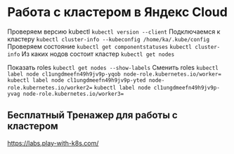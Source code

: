 # Работа с кластером в Яндекс Cloud
Проверяем версию kubectl
`kubectl version --client`
Подключаемся к кластеру
`kubectl cluster-info --kubeconfig /home/ka/.kube/config`
Проверяем состояние 
`kubectl get componentstatuses`
`kubectl cluster-info`
Из каких нодов состоит кластер
`kubectl get nodes`

Показать roles
`kubectl get nodes --show-labels`
Сменить roles
`kubectl label node cl1ungdmeefn49h9jv9p-yqob node-role.kubernetes.io/worker=`
`kubectl label node cl1ungdmeefn49h9jv9p-yted node-role.kubernetes.io/worker2=`
`kubectl label node cl1ungdmeefn49h9jv9p-yvag node-role.kubernetes.io/worker3=`
## Бесплатный Тренажер для работы с кластером
https://labs.play-with-k8s.com/
